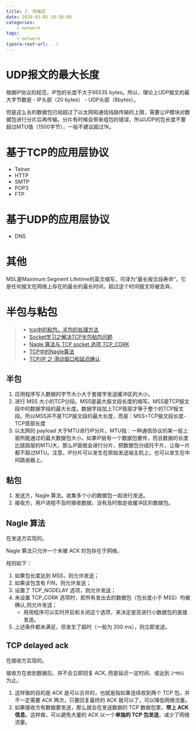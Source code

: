 ```yaml
---
title: 2. 传输层
date: 2020-03-05 18:56:00
categories:
	- network
tags:
	- network
typora-root-url: ../
---
```


# UDP报文的最大长度

根据IP协议的规范，IP包的长度不大于65535 bytes。所以，理论上UDP报文的最大字节数是 - IP头部（20 bytes） - UDP头部（8bytes）。

但是这么长的数据包已经超过了以太网和通信线路传输的上限，需要让IP模块对数据包进行分片后再传输。分片有时候会带来组包的错误，所以UDP的包长度不要超过MTU值（1500字节），一般不建议超过1K。

# 基于TCP的应用层协议

- Telnet
- HTTP
- SMTP
- POP3
-  FTP

# 基于UDP的应用层协议

- DNS

# 其他

MSL是Maximum Segment Lifetime的英文缩写，可译为“最长报文段寿命”，它是任何报文在网络上存在的最长的最长时间，超过这个时间报文将被丢弃。

# 半包与粘包

> - [tcp中的粘包、半包的处理方法](https://blog.csdn.net/u013898698/article/details/54889576)
> - [Socket学习之解决TCP半包粘包问题](https://blog.csdn.net/u013898698/article/details/54889576)
> - [Nagle 算法与 TCP socket 选项 TCP_CORK](http://senlinzhan.github.io/2017/02/10/Linux的TCP-CORK/)
> - [TCP中的Nagle算法](https://blog.csdn.net/ce123_zhouwei/article/details/9050797)
> - [TCP/IP 之 滑动窗口和延迟确认](https://juejin.im/post/5dbec8845188252472361a33)

## 半包

1. 应用程序写入数据的字节大小大于套接字发送缓冲区的大小。
2. 进行 MSS 大小的TCP分段。MSS是最大报文段长度的缩写。MSS是TCP报文段中的数据字段的最大长度。数据字段加上TCP首部才等于整个的TCP报文段。所以MSS并不是TCP报文段的最大长度，而是：MSS=TCP报文段长度-TCP首部长度
3. 以太网的 payload 大于MTU进行IP分片。MTU指：一种通信协议的某一层上面所能通过的最大数据包大小。如果IP层有一个数据包要传，而且数据的长度比链路层的MTU大，那么IP层就会进行分片，把数据包分成托干片，让每一片都不超过MTU。注意，IP分片可以发生在原始发送端主机上，也可以发生在中间路由器上。

## 粘包

1. 发送方，Nagle 算法。收集多个小的数据包一起进行发送。
2. 接收方，用户进程不及时接收数据，没有及时取走收缓冲区的数据包。

## Nagle 算法

在发送方实现的。

Nagle 算法只允许一个未被 ACK 的包存在于网络。

规则如下：

1. 如果包长度达到 MSS，则允许发送；
2. 如果该包含有 FIN，则允许发送；
3. 设置了 TCP_NODELAY 选项，则允许发送；
4. 未设置 TCP_CORK 选项时，若所有发出去的数据包（包长度小于 MSS）均被确认,则允许发送；
   - 用用程序可以实时开启和关闭这个选项，来决定是否进行小数据包的直接发送。
5. 上述条件都未满足，但发生了超时（一般为 200 ms），则立即发送。

##  TCP delayed ack

在接收方实现的。

接收方在收到数据后，并不会立即回复 ACK, 而是延迟一定时间、或达到 `2*MSS` 为止。

1. 这样做的目的是 ACK 是可以合并的，也就是指如果连续收到两个 TCP 包，并不一定需要 ACK 两次，只要回复最终的 ACK 就可以了，可以降低网络流量。
2. 如果接收方有数据要发送，那么就会在发送数据的 TCP 数据包里，**带上 ACK 信息**。这样做，可以避免大量的 ACK 以一个**单独的 TCP 包发送**，减少了网络流量。


